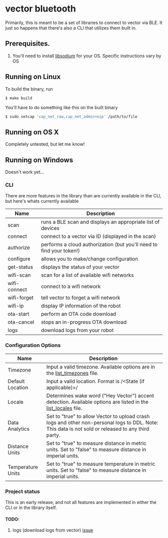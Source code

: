 # vector bluetooth

Primarily, this is meant to be a set of libraries to connect to vector via BLE.  It just so happens that there's also a CLI that utilizes them built in.

## Prerequisites.

1.  You'll need to install [libsodium](https://libsodium.gitbook.io/doc/) for your OS.  Specific instructions vary by OS

## Running on Linux

To build the binary, run
```
$ make build
```

You'll have to do something like this on the built binary

```sh
$ sudo setcap 'cap_net_raw,cap_net_admin+eip' /path/to/file
```

## Running on OS X

Completely untested, but let me know!

## Running on Windows

Doesn't work yet...

### CLI

There are more features in the library than are currently available in the CLI, but here's whats currently available

|  Name | Description  |
| ------------ | ------------ |
|  scan | runs a BLE scan and displays an appropriate list of devices  |
|  connect | connect to a vector via ID (displayed in the scan)  |
|  authorize | performs a cloud authorization (but you'll need to find your token!)  |
|  configure | allows you to make/change configuration  |
|  get-status | displays the status of your vector  |
|  wifi-scan | scan for a list of available wifi networks  |
|  wifi-connect | connect to a wifi network  |
|  wifi-forget | tell vector to forget a wifi network |
|  wifi-ip | display IP information of  the robot |
|  ota-start | perform an OTA code download  |
|  ota-cancel | stops an in-progress OTA download |
|  logs  | download logs from your robot  |

### Configuration Options

|  Name | Description  |
| ------------ | ------------ |
|  Timezone | Input a valid timezone. Available options are in the [list_timezones](https://github.com/digital-dream-labs/vector-bluetooth/blob/vector-bluetooth-listings/list_timezones) file. |
|  Default Location | Input a valid location. Format is <City>/<State (if applicable)>/<Country> |
|  Locale | Determines wake word ("Hey Vector") accent detection. Available options are listed in the [list_locales](https://github.com/digital-dream-labs/vector-bluetooth/blob/vector-bluetooth-listings/list_locales) file. |
|  Data Analytics | Set to "true" to allow Vector to upload crash logs and other non-personal logs to DDL. Note: This data is not sold or released to any third party. |
|  Distance Units | Set to "true" to measure distance in metric units. Set to "false" to measure distance in imperial units. |
|  Temperature Units | Set to "true" to measure temperature in metric units. Set to "false" to measure distance in imperial units. |

### Project status

This is an early release, and not all features are implemented in either the CLI or in the library itself.

#### TODO:
1.  logs (download logs from vector) [issue](https://github.com/digital-dream-labs/vector-bluetooth/issues/4)

